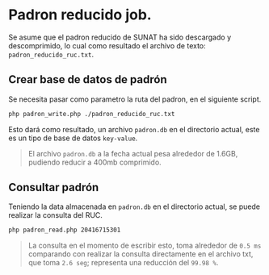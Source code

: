 # Padron reducido job.

Se asume que el padron reducido de SUNAT ha sido descargado y descomprimido, lo cual como resultado el archivo de texto: `padron_reducido_ruc.txt`. 

## Crear base de datos de padrón

Se necesita pasar como parametro la ruta del padron, en el siguiente script.

```bash
php padron_write.php ./padron_reducido_ruc.txt
```

Esto dará como resultado, un archivo `padron.db` en el directorio actual, este es un tipo de base de datos `key-value`. 
> El archivo `padron.db` a la fecha actual pesa alrededor de 1.6GB, pudiendo reducir a 400mb comprimido.

## Consultar padrón

Teniendo la data almacenada en `padron.db` en el directorio actual, se puede realizar la consulta del RUC. 
```bash
php padron_read.php 20416715301
```

> La consulta en el momento de escribir esto, toma alrededor de `0.5 ms` comparando con realizar la consulta directamente en el archivo txt, que toma `2.6 seg`; representa una reducción del `99.98 %`.